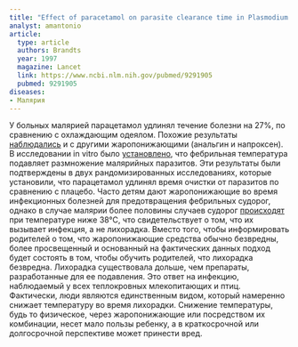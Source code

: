 ```yaml
---
title: "Effect of paracetamol on parasite clearance time in Plasmodium falciparum malaria"
analyst: amantonio
article:
  type: article
  authors: Brandts
  year: 1997
  magazine: Lancet
  link: https://www.ncbi.nlm.nih.gov/pubmed/9291905
  pubmed: 9291905
diseases:
- Малярия
---
```


У больных малярией парацетамол удлинял течение болезни на 27%, по сравнению с охлаждающим одеялом. Похожие результаты [наблюдались](https://www.ncbi.nlm.nih.gov/pubmed/11229858) и с другими жаропонижающими (анальгин и напроксен).
В исследовании in vitro было [установлено](https://www.jpeds.com/article/S0022-3476(13)01098-6/abstract), что фебрильная температура подавляет размножение малярийных паразитов. Эти результаты были подтверждены в двух рандомизированных исследованиях, которые установили, что парацетамол удлинял время очистки от паразитов по сравнению с плацебо.
Часто детям дают жаропонижающие во время инфекционных болезней для предотвращения фебрильных судорог, однако в случае малярии более половины случаев судорог [происходят](https://www.ncbi.nlm.nih.gov/pubmed/11229858) при температуре ниже 38°C, что свидетельствует о том, что их вызывает инфекция, а не лихорадка.
Вместо того, чтобы информировать родителей о том, что жаропонижающие средства обычно безвредны, более просвещенный и основанный на фактических данных подход будет состоять в том, чтобы обучить родителей, что лихорадка безвредна. Лихорадка существовала дольше, чем препараты, разработанные для ее подавления. Это ответ на инфекцию, наблюдаемый у всех теплокровных млекопитающих и птиц. Фактически, люди являются единственным видом, который намеренно снижает температуру во время лихорадки. Снижение температуры, будь то физическое, через жаропонижающие или посредством их комбинации, несет мало пользы ребенку, а в краткосрочной или долгосрочной перспективе может принести вред.
